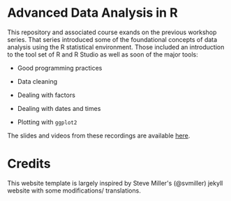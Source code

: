 # Advanced Data Analysis in R

This repository and associated course exands on the previous workshop series. That series introduced some of the foundational concepts of data analysis using the R statistical environment. Those included an introduction to the tool set of R and R Studio as well as soon of the major tools:

- Good programming practices

- Data cleaning

- Dealing with factors

- Dealing with dates and times

- Plotting with `ggplot2`

The slides and videos from these recordings are available [here](https://michaeldewittjr.com/introduction_to_r/).

# Credits
This website template is largely inspired by Steve Miller's (@svmiller) jekyll website with some modifications/ translations. 
